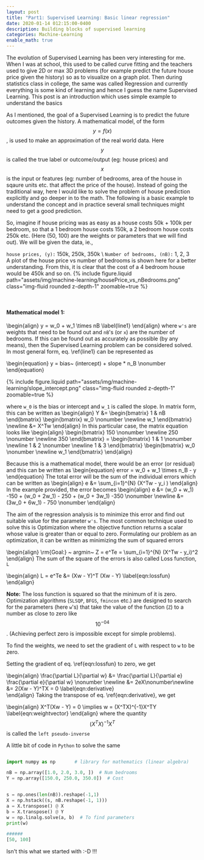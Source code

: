 ```yaml
---
layout: post
title: "Part1: Supervised Learning: Basic linear regression"
date: 2020-01-14 012:15:00-0400
description: Building blocks of supervised learning
categories: Machine-Learning
enable_math: true
---
```


<!-- <div style="text-align: justify"> <a href="https://www.ros.org/"> ROS </a> --> <!-- </div> -->
The evolution of Supervised Learning has been very interesting for me. When I was at school, this used to be called curve fitting and the teachers used to give 2D or max 3D problems (for example predict the future house price given the history) so as to visualize on a graph plot. Then during statistics class in college, the same was called Regression and currently everything is some kind of learning and hence I guess the name Supervised Learning. This post is an introduction which uses simple example to understand the basics

As I mentioned, the goal of a Supervised Learning is to predict the future outcomes given the history. A mathematical model, of the form $$y = f(x)$$, is used to make an approximation of the real world data. Here $$y$$ is called the true label or outcome/output (eg: house prices) and $$x$$ is the input or features (eg: number of bedrooms, area of the house in sqaure units etc. that affect the price of the house). Instead of going the traditional way, here I would like to solve the problem of house prediction explicitly and go deeper in to the math. The following is a basic example to understand the concept and in practice several small techniques might need to get a good prediction.

So, imagine if house pricing was as easy as a house costs 50k + 100k per bedroom, so that a 1 bedroom house costs 150k, a 2 bedroom house costs 250k etc. (Here (50, 100) are the weights or parameters that we will find out). We will be given the data, ie.,

`house prices, (y):` 150k, 250k, 350k \\
`Number of bedrooms, (nB):` 1, 2, 3  
A plot of the house price vs number of bedrooms is shown here for a better understanding. From this, it is clear that the cost of a 4 bedroom house would be 450k and so on.
{% include figure.liquid path="assets/img/machine-learning/housePrice_vs_nBedrooms.png" class="img-fluid rounded z-depth-1" zoomable=true %}

<br>

#### Mathematical model 1:
\begin{align}
	y = w_0 + w_1 \times nB 
	\label{line1}
\end{align}
where `w's` are weights that need to be found out and `nB`'s (or `x`) are the number of bedrooms. If this can be found out as accurately as possible (by any means), then the Supervised Learning problem can be considered solved. In most general form, eq. \ref{line1} can be represented as 

\begin{equation}
	y = bias~ (intercept) + slope * n_B \nonumber
\end{equation}

{% include figure.liquid path="assets/img/machine-learning/slope_intercept.png" class="img-fluid rounded z-depth-1" zoomable=true %}


where `w_0` is the bias or intercept and `w_1` is called the slope. In matrix form, this can be written as
\begin{align}
	Y &= \begin{bmatrix}
           1 & nB
        \end{bmatrix} \begin{bmatrix}
                              w_0 \nonumber \newline
                              w_1
                        \end{bmatrix} \newline
      &= X^Tw
\end{align}
In this particular case, the matrix equation looks like
\begin{align}
	\begin{bmatrix}
		150 \nonumber \newline
		250 \nonumber \newline
		350
    \end{bmatrix}  = \begin{bmatrix}
       					1 & 1  \nonumber \newline
       					1 & 2  \nonumber \newline
       					1 & 3
    				 \end{bmatrix}
        			 \begin{bmatrix}
                      	w_0 \nonumber \newline
                      	w_1
                     \end{bmatrix} 
\end{align}

Because this is a mathematical model, there would be an error (or residual) and this can be written as
\begin{equation}
	error = w_0 + w_1 \times n_B  - y
\end{equation}
The total error will be the sum of the individual errors which can be written as 
\begin{align}
	e &= \sum_{i=1}^{N} (X^Tw - y_i  )
\end{align}
In the example provided, the error becomes 
\begin{align}
	e &= (w_0 + w_1) -150 + (w_0 + 2w_1) - 250 + (w_0 + 3w_1) -350 \nonumber \newline
	&= (3w_0 + 6w_1) - 750 \nonumber
\end{align}

The aim of the regression analysis is to minimize this error and find out suitable value for the parameter `w's`. The most common technique used to solve this is Optimization where the objective function returns a scalar whose value is greater than or equal to zero. Formulating our problem as an optimization, it can be written as minimizing the sum of squared errors 

\begin{align}
	\rm{Goal:} ~ argmin~ Z = e^Te = \sum_{i=1}^{N} (X^Tw - y_i)^2
\end{align}
The sum of the square of the errors is also called Loss function, `L`

\begin{align}
	L = e^Te &= (Xw - Y)^T (Xw - Y) 
	\label{eqn:lossfun}
\end{align}


**Note:** The loss function is squared so that the minimum of it is zero. Optimization algorithms (`SLSQP`, `BFGS`, `fmincon` etc.) are designed to search for the parameters (here `w`'s) that take the value of the function (`Z`) to a number as close to zero like $$10^{-04}$$. (Achieving perfect zero is impossible except for simple problems). 


To find the weights, we need to set the gradient of `L` with respect to `w` to be zero.


Setting the gradient of eq. \ref{eqn:lossfun} to zero, we get

\begin{align}
	\frac{\partial L}{\partial w} &= \frac{\partial L}{\partial e}  \frac{\partial e}{\partial w} \nonumber \newline
	&= 2eX\nonumber\newline
	&= 2(Xw - Y)^TX = 0 \label{eqn:derivative}	
\end{align}
Taking the transpose of eq. \ref{eqn:derivative}, we get

\begin{align}
	X^T(Xw - Y) = 0 \implies w = (X^TX)^{-1}X^TY
	\label{eqn:weightvector}
\end{align}
where the quantity $$(X^TX)^{-1}X^T$$ is called the `left pseudo-inverse`

A little bit of code in `Python` to solve the same

```python

import numpy as np       # library for mathematics (linear algebra)

nB = np.array([1.0, 2.0, 3.0, ])  # Num bedrooms
Y = np.array([150.0, 250.0, 350.0])  # Cost


s = np.ones(len(nB)).reshape(-1,1)
X = np.hstack((s, nB.reshape(-1, 1)))
a = X.transpose() @ X
b = X.transpose() @ Y
w = np.linalg.solve(a, b)  # To find parameters
print(w)

######
[50, 100]
```
Isn't this what we started with :-D !!!